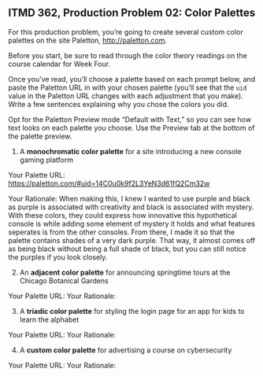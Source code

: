 ## ITMD 362, Production Problem 02: Color Palettes

For this production problem, you’re going to create several custom color palettes on the site
Paletton, http://paletton.com.

Before you start, be sure to read through the color theory readings on the course calendar for Week
Four.

Once you’ve read, you’ll choose a palette based on each prompt below, and paste the Paletton URL in
with your chosen palette (you’ll see that the `uid` value in the Paletton URL changes with each
adjustment that you make). Write a few sentences explaining why you chose the colors you did.

Opt for the Paletton Preview mode “Default with Text,” so you can see how text looks on each palette
you choose. Use the Preview tab at the bottom of the palette preview.

1. A **monochromatic color palette** for a site introducing a new console gaming platform

Your Palette URL: https://paletton.com/#uid=14C0u0k9f2L3YeN3d61fQ2Cm32w

Your Rationale: When making this, I knew I wanted to use purple and black as purple is associated with creativity and black is associated with mystery. With these colors, they could express how innovative this hypothetical console is while adding some element of mystery it holds and what features seperates is from the other consoles. From there, I made it so that the palette contains shades of a very dark purple. That way, it almost comes off as being black without being a full shade of black, but you can still notice the purples if you look closely.

2. An **adjacent color palette** for announcing springtime tours at the Chicago Botanical Gardens

Your Palette URL:
Your Rationale:

3. A **triadic color palette** for styling the login page for an app for kids to learn the alphabet

Your Palette URL:
Your Rationale:

4. A **custom color palette** for advertising a course on cybersecurity

Your Palette URL:
Your Rationale:
